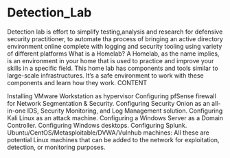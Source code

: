 # Detection_Lab
Detection lab is effort to simplify testing,analysis and research for defensive security practitioner, to automate tha process of bringing an active directory environment online complete with logging and security tooling using variety of different platforms
What is a Homelab?
A Homelab, as the name implies, is an environment in your home that is used to practice and improve your skills in a specific field. This home lab has components and tools similar to large-scale infrastructures. It’s a safe environment to work with these components and learn how they work.
CONTENT

Installing VMware Workstation as hypervisor
Configuring pfSense firewall for Network Segmentation & Security.
Configuring Security Onion as an all-in-one IDS, Security Monitoring, and Log Management solution.
Configuring Kali Linux as an attack machine.
Configuring a Windows Server as a Domain Controller.
Configuring Windows desktops.
Configuring Splunk.
Ubuntu/CentOS/Metasploitable/DVWA/Vulnhub machines: All these are potential Linux machines that can be added to the network for exploitation, detection, or monitoring purposes.



